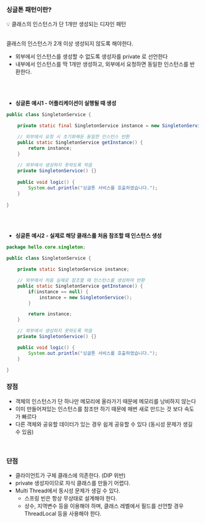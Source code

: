 


### 싱글톤 패턴이란?

<aside>
💡 클래스의 인스턴스가 단 1개만 생성되는 디자인 패턴

</aside>
<br />

클래스의 인스턴스가 2개 이상 생성되지 않도록 해야한다.

- 외부에서 인스턴스를 생성할 수 없도록 생성자를 private 로 선언한다
- 내부에서 인스턴스를 딱 1개만 생성하고, 외부에서 요청하면 동일한 인스턴스를 반환한다.

<br /><br />

- **싱글톤 예시1 - 어플리케이션이 실행될 때 생성**

```java
public class SingletonService {

    private static final SingletonService instance = new SingletonService();

    // 외부에서 요청 시 초기화해둔 동일한 인스턴스 반환
    public static SingletonService getInstance() {
        return instance;
    }
    
    // 외부에서 생성하지 못하도록 막음
    private SingletonService() {}
    
    public void logic() {
        System.out.println("싱글톤 서비스를 호출하였습니다.");
    }
    
}
```
<br /><br />

- **싱글톤 예시2 - 실제로 해당 클래스를 처음 참조할 때 인스턴스 생성**

```java
package hello.core.singleton;

public class SingletonService {

    private static SingletonService instance;

    // 외부에서 처음 실제로 참조할 때 인스턴스를 생성하여 반환
    public static SingletonService getInstance() {
        if(instance == null) {
            instance = new SingletonService();
        }

        return instance;
    }

    // 외부에서 생성하지 못하도록 막음
    private SingletonService() {}

    public void logic() {
        System.out.println("싱글톤 서비스를 호출하였습니다.");
    }

}

```

### 장점

- 객체의 인스턴스가 단 하나만 메모리에 올라가기 때문에 메모리를 낭비하지 않는다
- 이미 만들어져있는 인스턴스를 참조만 하기 때문에 매번 새로 만드는 것 보다 속도가 빠르다
- 다른 객체와 공유할 데이터가 있는 경우 쉽게 공유할 수 있다 (동시성 문제가 생길 수 있음)
  
<br />

### 단점

- 클라이언트가 구체 클래스에 의존한다. (DIP 위반)
- private 생성자이므로 자식 클래스를 만들기 어렵다.
- Multi Thread에서 동시성 문제가 생길 수 있다.
    - 스프링 빈은 항상 무상태로 설계해야 한다.
    - 상수, 지역변수 등을 이용해야 하며, 클래스 레벨에서 필드를 선언할 경우 ThreadLocal 등을 사용해야 한다.